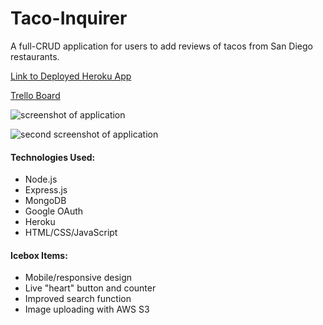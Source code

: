 # Taco-Inquirer
 A full-CRUD application for users to add reviews of tacos from San Diego restaurants.

 [Link to Deployed Heroku App](https://taco-inquirer.herokuapp.com/restaurants)  

 [Trello Board](https://trello.com/b/KSeNKXCH/taco-guide)

![screenshot of application](https://imgur.com/nEtRr7U)

![second screenshot of application](https://imgur.com/tPZWYmm)

#### Technologies Used:
- Node.js
- Express.js
- MongoDB
- Google OAuth
- Heroku
- HTML/CSS/JavaScript

#### Icebox Items:
- Mobile/responsive design
- Live "heart" button and counter
- Improved search function
- Image uploading with AWS S3
